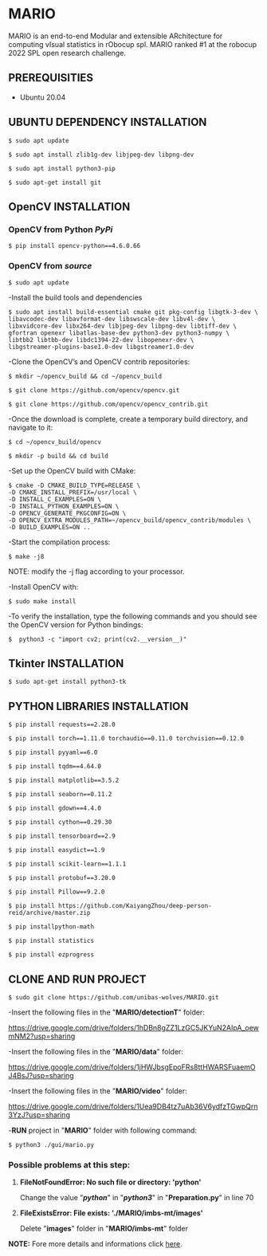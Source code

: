 # MARIO
MARIO is an end-to-end Modular and extensible ARchitecture for computing vIsual statistics in rObocup spl. MARIO ranked #1 at the robocup 2022 SPL open research challenge.

## PREREQUISITIES

- Ubuntu 20.04

## UBUNTU DEPENDENCY INSTALLATION

    $ sudo apt update

    $ sudo apt install zlib1g-dev libjpeg-dev libpng-dev

    $ sudo apt install python3-pip

    $ sudo apt-get install git

## OpenCV INSTALLATION

### OpenCV from Python ***PyPi*** 

    $ pip install opencv-python==4.6.0.66

### OpenCV from  ***source*** 

    $ sudo apt update

-Install the build tools and dependencies

    $ sudo apt install build-essential cmake git pkg-config libgtk-3-dev \
    libavcodec-dev libavformat-dev libswscale-dev libv4l-dev \
    libxvidcore-dev libx264-dev libjpeg-dev libpng-dev libtiff-dev \
    gfortran openexr libatlas-base-dev python3-dev python3-numpy \
    libtbb2 libtbb-dev libdc1394-22-dev libopenexr-dev \
    libgstreamer-plugins-base1.0-dev libgstreamer1.0-dev

-Clone the OpenCV’s and OpenCV contrib repositories:

    $ mkdir ~/opencv_build && cd ~/opencv_build

    $ git clone https://github.com/opencv/opencv.git

    $ git clone https://github.com/opencv/opencv_contrib.git

-Once the download is complete, create a temporary build directory, and navigate to it:

    $ cd ~/opencv_build/opencv

    $ mkdir -p build && cd build

-Set up the OpenCV build with CMake:

    $ cmake -D CMAKE_BUILD_TYPE=RELEASE \
    -D CMAKE_INSTALL_PREFIX=/usr/local \
    -D INSTALL_C_EXAMPLES=ON \
    -D INSTALL_PYTHON_EXAMPLES=ON \
    -D OPENCV_GENERATE_PKGCONFIG=ON \
    -D OPENCV_EXTRA_MODULES_PATH=~/opencv_build/opencv_contrib/modules \
    -D BUILD_EXAMPLES=ON ..

-Start the compilation process:

    $ make -j8

  NOTE: modify the -j flag according to your processor. 

-Install OpenCV with: 
  
    $ sudo make install

-To verify the installation, type the following commands and you should see the OpenCV version for Python bindings:

    $  python3 -c "import cv2; print(cv2.__version__)"


## Tkinter INSTALLATION

    $ sudo apt-get install python3-tk

## PYTHON LIBRARIES INSTALLATION 
 
    $ pip install requests==2.28.0 
    
    $ pip install torch==1.11.0 torchaudio==0.11.0 torchvision==0.12.0
    
    $ pip install pyyaml==6.0
    
    $ pip install tqdm==4.64.0

    $ pip install matplotlib==3.5.2

    $ pip install seaborn==0.11.2

    $ pip install gdown==4.4.0

    $ pip install cython==0.29.30

    $ pip install tensorboard==2.9
    
    $ pip install easydict==1.9

    $ pip install scikit-learn==1.1.1

    $ pip install protobuf==3.20.0
    
    $ pip install Pillow==9.2.0

    $ pip install https://github.com/KaiyangZhou/deep-person-reid/archive/master.zip	

    $ pip installpython-math
    
    $ pip install statistics
    
    $ pip install ezprogress

## CLONE AND RUN PROJECT

    $ sudo git clone https://github.com/unibas-wolves/MARIO.git

-Insert the following files in the "**MARIO/detectionT**" folder:
  
  https://drive.google.com/drive/folders/1hDBn8gZZ1LzGC5JKYuN2AIpA_oewmNM2?usp=sharing

-Insert the following files in the "**MARIO/data**" folder: 

  https://drive.google.com/drive/folders/1jHWJbsgEpoFRs8ttHWARSFuaemOJ4BsJ?usp=sharing

-Insert the following files in the "**MARIO/video**" folder:
  
  https://drive.google.com/drive/folders/1Uea9DB4tz7uAb36V6ydfzTGwpQrn3YzJ?usp=sharing

-**RUN** project in "**MARIO**" folder with following command:

    $ python3 ./gui/mario.py

### Possible problems at this step:

1. **FileNotFoundError: No such file or directory: 'python'**

    Change the value "***python***" in "***python3***" in "**Preparation.py**" in line 70
    
2. **FileExistsError: File exists: './MARIO/imbs-mt/images'**

    Delete "**images**" folder in "**MARIO/imbs-mt**" folder
     

**NOTE:** Fore more details and informations click [here](https://sites.google.com/unibas.it/wolves/robocup/robocup-2022/mario).	
